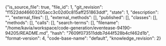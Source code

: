 {"is_source_file": true, "file_id": 1, "git_revision": "f1522dd46603205acc3c02d0c815aff251863ddf", "state": 1, "description": "", "external_files": [], "external_methods": [], "published": [], "classes": [], "methods": [], "calls": [], "search-terms": [], "filename": "/home/kavia/workspace/code-generation/eventease-94190-94205/README.md", "hash": "7609f073511ddb7d44f528b4cf462d1b", "format-version": 4, "code-base-name": "default", "knowledge_revision": 2}